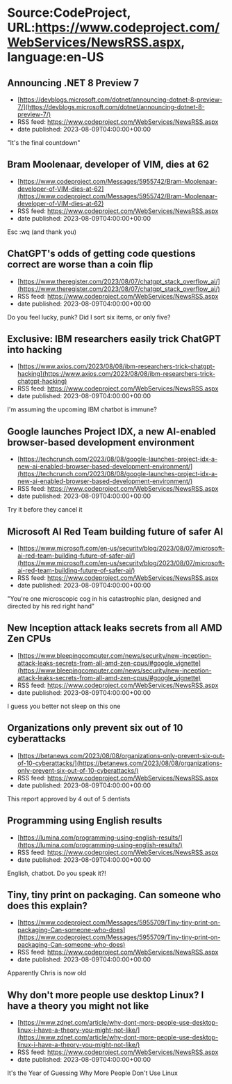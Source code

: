 # Source:CodeProject, URL:https://www.codeproject.com/WebServices/NewsRSS.aspx, language:en-US

## Announcing .NET 8 Preview 7
 - [https://devblogs.microsoft.com/dotnet/announcing-dotnet-8-preview-7/](https://devblogs.microsoft.com/dotnet/announcing-dotnet-8-preview-7/)
 - RSS feed: https://www.codeproject.com/WebServices/NewsRSS.aspx
 - date published: 2023-08-09T04:00:00+00:00

"It's the final countdown"

## Bram Moolenaar, developer of VIM, dies at 62
 - [https://www.codeproject.com/Messages/5955742/Bram-Moolenaar-developer-of-VIM-dies-at-62](https://www.codeproject.com/Messages/5955742/Bram-Moolenaar-developer-of-VIM-dies-at-62)
 - RSS feed: https://www.codeproject.com/WebServices/NewsRSS.aspx
 - date published: 2023-08-09T04:00:00+00:00

Esc :wq (and thank you)

## ChatGPT's odds of getting code questions correct are worse than a coin flip
 - [https://www.theregister.com/2023/08/07/chatgpt_stack_overflow_ai/](https://www.theregister.com/2023/08/07/chatgpt_stack_overflow_ai/)
 - RSS feed: https://www.codeproject.com/WebServices/NewsRSS.aspx
 - date published: 2023-08-09T04:00:00+00:00

Do you feel lucky, punk? Did I sort six items, or only five?

## Exclusive: IBM researchers easily trick ChatGPT into hacking
 - [https://www.axios.com/2023/08/08/ibm-researchers-trick-chatgpt-hacking](https://www.axios.com/2023/08/08/ibm-researchers-trick-chatgpt-hacking)
 - RSS feed: https://www.codeproject.com/WebServices/NewsRSS.aspx
 - date published: 2023-08-09T04:00:00+00:00

I'm assuming the upcoming IBM chatbot is immune?

## Google launches Project IDX, a new AI-enabled browser-based development environment
 - [https://techcrunch.com/2023/08/08/google-launches-project-idx-a-new-ai-enabled-browser-based-development-environment/](https://techcrunch.com/2023/08/08/google-launches-project-idx-a-new-ai-enabled-browser-based-development-environment/)
 - RSS feed: https://www.codeproject.com/WebServices/NewsRSS.aspx
 - date published: 2023-08-09T04:00:00+00:00

Try it before they cancel it

## Microsoft AI Red Team building future of safer AI
 - [https://www.microsoft.com/en-us/security/blog/2023/08/07/microsoft-ai-red-team-building-future-of-safer-ai/](https://www.microsoft.com/en-us/security/blog/2023/08/07/microsoft-ai-red-team-building-future-of-safer-ai/)
 - RSS feed: https://www.codeproject.com/WebServices/NewsRSS.aspx
 - date published: 2023-08-09T04:00:00+00:00

"You're one microscopic cog in his catastrophic plan, designed and directed by his red right hand"

## New Inception attack leaks secrets from all AMD Zen CPUs
 - [https://www.bleepingcomputer.com/news/security/new-inception-attack-leaks-secrets-from-all-amd-zen-cpus/#google_vignette](https://www.bleepingcomputer.com/news/security/new-inception-attack-leaks-secrets-from-all-amd-zen-cpus/#google_vignette)
 - RSS feed: https://www.codeproject.com/WebServices/NewsRSS.aspx
 - date published: 2023-08-09T04:00:00+00:00

I guess you better not sleep on this one

## Organizations only prevent six out of 10 cyberattacks
 - [https://betanews.com/2023/08/08/organizations-only-prevent-six-out-of-10-cyberattacks/](https://betanews.com/2023/08/08/organizations-only-prevent-six-out-of-10-cyberattacks/)
 - RSS feed: https://www.codeproject.com/WebServices/NewsRSS.aspx
 - date published: 2023-08-09T04:00:00+00:00

This report approved by 4 out of 5 dentists

## Programming using English results
 - [https://lumina.com/programming-using-english-results/](https://lumina.com/programming-using-english-results/)
 - RSS feed: https://www.codeproject.com/WebServices/NewsRSS.aspx
 - date published: 2023-08-09T04:00:00+00:00

English, chatbot. Do you speak it?!

## Tiny, tiny print on packaging. Can someone who does this explain?
 - [https://www.codeproject.com/Messages/5955709/Tiny-tiny-print-on-packaging-Can-someone-who-does](https://www.codeproject.com/Messages/5955709/Tiny-tiny-print-on-packaging-Can-someone-who-does)
 - RSS feed: https://www.codeproject.com/WebServices/NewsRSS.aspx
 - date published: 2023-08-09T04:00:00+00:00

Apparently Chris is now old

## Why don't more people use desktop Linux? I have a theory you might not like
 - [https://www.zdnet.com/article/why-dont-more-people-use-desktop-linux-i-have-a-theory-you-might-not-like/](https://www.zdnet.com/article/why-dont-more-people-use-desktop-linux-i-have-a-theory-you-might-not-like/)
 - RSS feed: https://www.codeproject.com/WebServices/NewsRSS.aspx
 - date published: 2023-08-09T04:00:00+00:00

It's the Year of Guessing Why More People Don't Use Linux

